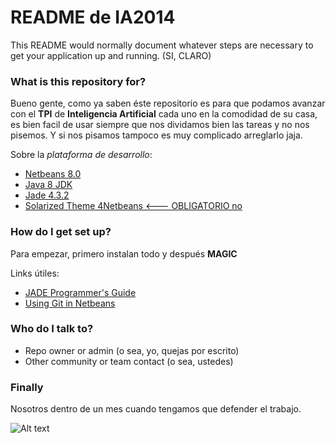 # README de IA2014 #

This README would normally document whatever steps are necessary to get your application up and running. (SI, CLARO)

### What is this repository for? ###

Bueno gente, como ya saben éste repositorio es para que podamos avanzar con el **TPI** de **Inteligencia Artificial** cada uno en la comodidad de su casa, es bien facil de usar siempre que nos dividamos bien las tareas y no nos pisemos. Y si nos pisamos tampoco es muy complicado arreglarlo jaja.

Sobre la *plataforma de desarrollo*:

* [Netbeans 8.0](https://netbeans.org/)
* [Java 8 JDK](http://www.oracle.com/technetwork/java/javase/downloads/jdk8-downloads-2133151.html?ssSourceSiteId=otnes)
* [Jade 4.3.2](http://jade.tilab.com/)
* [Solarized Theme 4Netbeans <--- OBLIGATORIO no](http://ethanschoonover.com/solarized)

### How do I get set up? ###

Para empezar, primero instalan todo y después **MAGIC** 

Links útiles:

* [JADE Programmer's Guide](http://jade.tilab.com/doc/programmersguide.pdf)
* [Using Git in Netbeans](https://netbeans.org/kb/docs/ide/git.html)

### Who do I talk to? ###

* Repo owner or admin (o sea, yo, quejas por escrito)  
* Other community or team contact (o sea, ustedes)

### Finally ###

Nosotros dentro de un mes cuando tengamos que defender el trabajo.

![Alt text](http://img3.wikia.nocookie.net/__cb20090528000747/terminator/images/2/2e/T-600-terminator-unit.jpg)